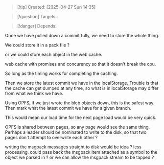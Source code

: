 
>[!tip] Created: [2025-04-27 Sun 14:35]

>[!question] Targets: 

>[!danger] Depends: 

Once we have pulled down a commit fully, we need to store the whole thing.

We could store it in a pack file ?

or we could store each object in the web cache.

web cache with promises and concurency so that it doesn't break the cpu.

So long as the timing works for completing the caching.

Then we store the latest commit we have in the localStorage.
Trouble is that the cache can get dumped at any time, so what is in localStorage may differ from what we think we have.

Using OPFS, if we just wrote the blob objects down, this is the safest way.
Then mark what the latest commit we have for a given branch.

This would mean our load time for the next page load would be very quick.

OPFS is shared between pages, so any page would see the same thing.
Perhaps a leader should be nominated to write to the disk, so that two pages don't attempt to overwrite each other ?

writing the msgpack messages straight to disk would be idea ? less processing.
could pass back the msgpack item attached as a symbol to the object we parsed in ?
or we can allow the msgpack stream to be tapped ?